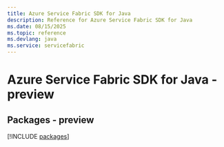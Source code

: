 ```yaml
---
title: Azure Service Fabric SDK for Java
description: Reference for Azure Service Fabric SDK for Java
ms.date: 08/15/2025
ms.topic: reference
ms.devlang: java
ms.service: servicefabric
---
```

# Azure Service Fabric SDK for Java - preview
## Packages - preview
[!INCLUDE [packages](service-fabric-index.md)]
